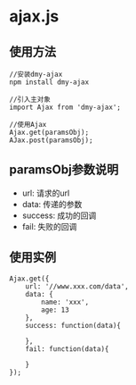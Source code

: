 # ajax.js

## 使用方法
```
//安装dmy-ajax
npm install dmy-ajax

//引入主对象
import Ajax from 'dmy-ajax';

//使用Ajax
Ajax.get(paramsObj);
AJax.post(paramsObj);
```

## paramsObj参数说明
+ url: 请求的url
+ data: 传递的参数
+ success: 成功的回调
+ fail: 失败的回调

## 使用实例
```
Ajax.get({
    url: '//www.xxx.com/data',
    data: {
        name: 'xxx',
        age: 13
    },
    success: function(data){

    },
    fail: function(data){

    }
});
```